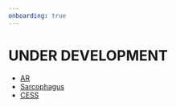 ```yaml
---
onboarding: true
---
```


# UNDER DEVELOPMENT

- [AR](id/getting-started/ar.md)
- [Sarcophagus](id/getting-started/sarco.md)
- [CESS](id/getting-started/cess.md)